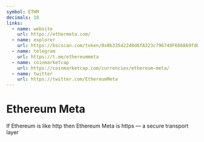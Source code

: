 ```yaml
---
symbol: ETHM
decimals: 18
links:
  - name: website
    url: https://ethermeta.com/
  - name: explorer
    url: https://bscscan.com/token/0x0b33542240d6fA323c796749F6D6869fdB7F13cA
  - name: telegram
    url: https://t.me/ethereummeta
  - name: coinmarketcap
    url: https://coinmarketcap.com/currencies/ethereum-meta/
  - name: twitter
    url: https://twitter.com/EthereumMeta
---
```


# Ethereum Meta

If Ethereum is like http then Ethereum Meta is https — a secure transport layer
